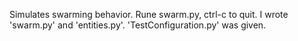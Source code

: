 Simulates swarming behavior. Rune swarm.py, ctrl-c to quit.
I wrote 'swarm.py' and 'entities.py'. 'TestConfiguration.py' was given.
